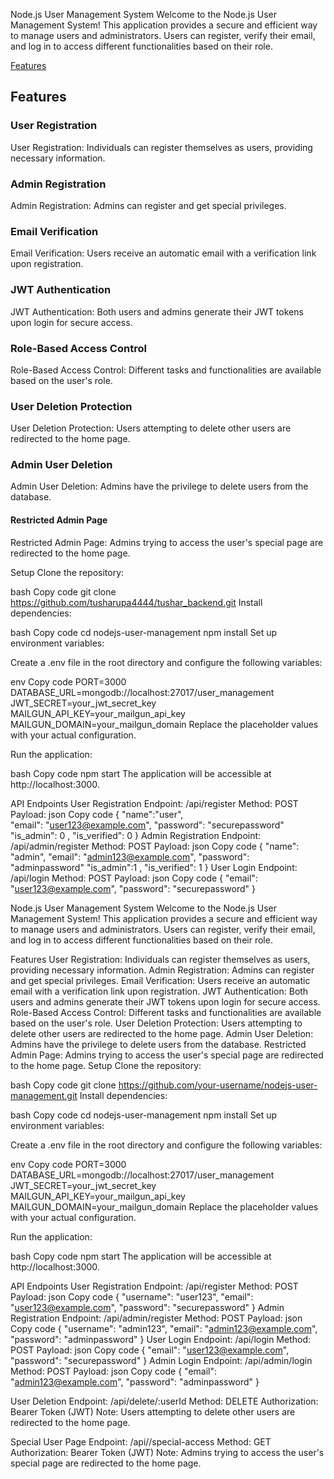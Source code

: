 
Node.js User Management System
Welcome to the Node.js User Management System! This application provides a secure and efficient way to manage users and administrators. Users can register, verify their email, and log in to access different functionalities based on their role.

[Features](#features)

## Features

### User Registration
User Registration: Individuals can register themselves as users, providing necessary information.

### Admin Registration
Admin Registration: Admins can register and get special privileges.

### Email Verification
Email Verification: Users receive an automatic email with a verification link upon registration.

### JWT Authentication
JWT Authentication: Both users and admins generate their JWT tokens upon login for secure access.

### Role-Based Access Control
Role-Based Access Control: Different tasks and functionalities are available based on the user's role.

### User Deletion Protection
User Deletion Protection: Users attempting to delete other users are redirected to the home page.

### Admin User Deletion
Admin User Deletion: Admins have the privilege to delete users from the database.

#### Restricted Admin Page
Restricted Admin Page: Admins trying to access the user's special page are redirected to the home page.


Setup
Clone the repository:

bash
Copy code
git clone https://github.com/tusharupa4444/tushar_backend.git
Install dependencies:

bash
Copy code
cd nodejs-user-management
npm install
Set up environment variables:

Create a .env file in the root directory and configure the following variables:

env
Copy code
PORT=3000
DATABASE_URL=mongodb://localhost:27017/user_management
JWT_SECRET=your_jwt_secret_key
MAILGUN_API_KEY=your_mailgun_api_key
MAILGUN_DOMAIN=your_mailgun_domain
Replace the placeholder values with your actual configuration.

Run the application:

bash
Copy code
npm start
The application will be accessible at http://localhost:3000.

API Endpoints
User Registration
Endpoint: /api/register
Method: POST
Payload:
json
Copy code
{
  "name":"user",  
  "email": "user123@example.com",
  "password": "securepassword"
  "is_admin": 0 ,
  "is_verified": 0
}
Admin Registration
Endpoint: /api/admin/register
Method: POST
Payload:
json
Copy code
{
  "name": "admin",
  "email": "admin123@example.com",
  "password": "adminpassword"
  "is_admin":1 ,
  "is_verified": 1
}
User Login
Endpoint: /api/login
Method: POST
Payload:
json
Copy code
{
  "email": "user123@example.com",
  "password": "securepassword"
}



Node.js User Management System
Welcome to the Node.js User Management System! This application provides a secure and efficient way to manage users and administrators. Users can register, verify their email, and log in to access different functionalities based on their role.

Features
User Registration: Individuals can register themselves as users, providing necessary information.
Admin Registration: Admins can register and get special privileges.
Email Verification: Users receive an automatic email with a verification link upon registration.
JWT Authentication: Both users and admins generate their JWT tokens upon login for secure access.
Role-Based Access Control: Different tasks and functionalities are available based on the user's role.
User Deletion Protection: Users attempting to delete other users are redirected to the home page.
Admin User Deletion: Admins have the privilege to delete users from the database.
Restricted Admin Page: Admins trying to access the user's special page are redirected to the home page.
Setup
Clone the repository:

bash
Copy code
git clone https://github.com/your-username/nodejs-user-management.git
Install dependencies:

bash
Copy code
cd nodejs-user-management
npm install
Set up environment variables:

Create a .env file in the root directory and configure the following variables:

env
Copy code
PORT=3000
DATABASE_URL=mongodb://localhost:27017/user_management
JWT_SECRET=your_jwt_secret_key
MAILGUN_API_KEY=your_mailgun_api_key
MAILGUN_DOMAIN=your_mailgun_domain
Replace the placeholder values with your actual configuration.

Run the application:

bash
Copy code
npm start
The application will be accessible at http://localhost:3000.

API Endpoints
User Registration
Endpoint: /api/register
Method: POST
Payload:
json
Copy code
{
  "username": "user123",
  "email": "user123@example.com",
  "password": "securepassword"
}
Admin Registration
Endpoint: /api/admin/register
Method: POST
Payload:
json
Copy code
{
  "username": "admin123",
  "email": "admin123@example.com",
  "password": "adminpassword"
}
User Login
Endpoint: /api/login
Method: POST
Payload:
json
Copy code
{
  "email": "user123@example.com",
  "password": "securepassword"
}
Admin Login
Endpoint: /api/admin/login
Method: POST
Payload:
json
Copy code
{
  "email": "admin123@example.com",
  "password": "adminpassword"
}

User Deletion
Endpoint: /api/delete/:userId
Method: DELETE
Authorization: Bearer Token (JWT)
Note: Users attempting to delete other users are redirected to the home page.

Special User Page
Endpoint: /api//special-access
Method: GET
Authorization: Bearer Token (JWT)
Note: Admins trying to access the user's special page are redirected to the home page.
